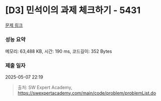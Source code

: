 # [D3] 민석이의 과제 체크하기 - 5431 

[문제 링크](https://swexpertacademy.com/main/code/problem/problemDetail.do?contestProbId=AWVl3rWKDBYDFAXm) 

### 성능 요약

메모리: 63,488 KB, 시간: 190 ms, 코드길이: 352 Bytes

### 제출 일자

2025-05-07 22:19



> 출처: SW Expert Academy, https://swexpertacademy.com/main/code/problem/problemList.do